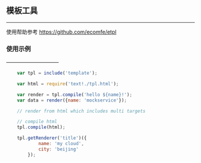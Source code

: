 ## 模板工具
--------------
使用帮助参考 https://github.com/ecomfe/etpl

### 使用示例
——————————

```js
    var tpl = include('template');

    var html = require('text!./tpl.html');

    var render = tpl.compile('hello ${name}!');
    var data = render({name: 'mockservice'});

    // render from html which includes multi targets

    // compile html
    tpl.compile(html);

    tpl.getRenderer('title')({
            name: 'my cloud',
            city: 'beijing'
        });

```